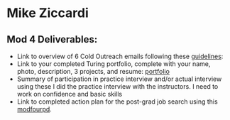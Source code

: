 # Mike Ziccardi

## Mod 4 Deliverables:
* Link to overview of 6 Cold Outreach emails following these [guidelines](https://github.com/turingschool/career-development-curriculum/blob/master/module_four/cold_outreach_deliverable_guidelines.md):
* Link to your completed Turing portfolio, complete with your name, photo, description, 3 projects, and resume:
[portfolio](https://www.turing.io/alumni/michael-ziccardi)
* Summary of participation in practice interview and/or actual interview using these 
  I did the practice interview with the instructors. I need to work on confidence and basic skills 
* Link to completed action plan for the post-grad job search using this [modfourpd](https://gist.github.com/mziccardi/05bb278b4076467bfdf70ebc2911fc41). 
